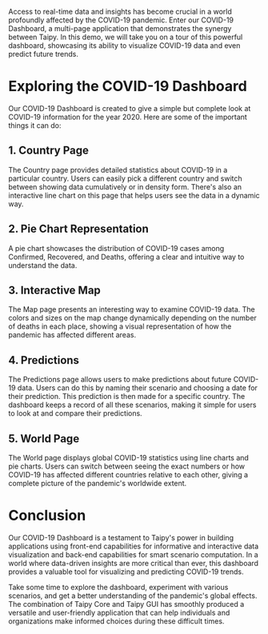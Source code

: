 Access to real-time data and insights has become crucial in a world profoundly affected by the 
COVID-19 pandemic. Enter our COVID-19 Dashboard, a multi-page application that demonstrates the 
synergy between Taipy. In this demo, we will take you on a tour of this powerful dashboard, 
showcasing its ability to visualize COVID-19 data and even predict future trends.


# Exploring the COVID-19 Dashboard
Our COVID-19 Dashboard is created to give a simple but complete look at COVID-19 information for the year 2020. 
Here are some of the important things it can do:

## 1. **Country Page**

The Country page provides detailed statistics about COVID-19 in a particular country. Users can easily pick 
a different country and switch between showing data cumulatively or in density form. 
There's also an interactive line chart on this page that helps users see the data in a dynamic way.

## 2. **Pie Chart Representation**

A pie chart showcases the distribution of COVID-19 cases among Confirmed, Recovered, and Deaths, 
offering a clear and intuitive way to understand the data.

## 3. **Interactive Map**

The Map page presents an interesting way to examine COVID-19 data. The colors and sizes on the map change 
dynamically depending on the number of deaths in each place, showing a visual representation 
of how the pandemic has affected different areas.

## 4. **Predictions**

The Predictions page allows users to make predictions about future COVID-19 data. Users can do this by naming 
their scenario and choosing a date for their prediction. This prediction is then made for a specific country. 
The dashboard keeps a record of all these scenarios, making it simple for users to look at 
and compare their predictions.

## 5. **World Page**

The World page displays global COVID-19 statistics using line charts and pie charts. 
Users can switch between seeing the exact numbers or how COVID-19 has affected different countries 
relative to each other, giving a complete picture of the pandemic's worldwide extent.

# Conclusion

Our COVID-19 Dashboard is a testament to Taipy's power in building applications using front-end
capabilities for informative and interactive data visualization and back-end capabilities for
smart scenario computation. In a world where data-driven insights are more critical than ever,
this dashboard provides a valuable tool for visualizing and predicting COVID-19 trends.

Take some time to explore the dashboard, experiment with various scenarios, and get a better understanding 
of the pandemic's global effects. The combination of Taipy Core and Taipy GUI has smoothly produced 
a versatile and user-friendly application that can help individuals and organizations make informed choices 
during these difficult times.
